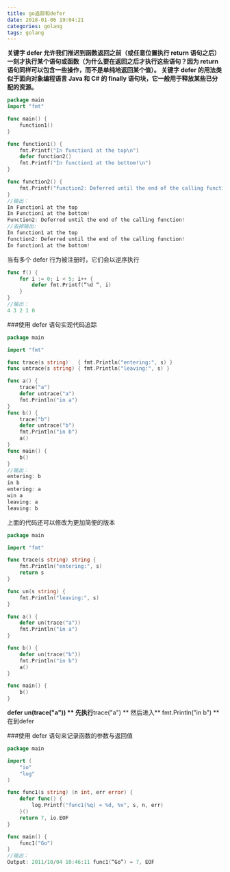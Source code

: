 ```yaml
---
title: go追踪和defer
date: 2018-01-06 19:04:21
categories: golang
tags: golang
---
```


**关键字 defer 允许我们推迟到函数返回之前（或任意位置执行 return 语句之后）一刻才执行某个语句或函数（为什么要在返回之后才执行这些语句？因为 return 语句同样可以包含一些操作，而不是单纯地返回某个值）。
关键字 defer 的用法类似于面向对象编程语言 Java 和 C# 的 finally 语句块，它一般用于释放某些已分配的资源。**

``` go
package main
import "fmt"

func main() {
    function1()
}

func function1() {
    fmt.Printf("In function1 at the top\n")
    defer function2()
    fmt.Printf("In function1 at the bottom!\n")
}

func function2() {
    fmt.Printf("function2: Deferred until the end of the calling function!")
}
//输出：
In Function1 at the top
In Function1 at the bottom!
Function2: Deferred until the end of the calling function!
//去掉输出:
In function1 at the top
function2: Deferred until the end of the calling function!
In function1 at the bottom!
```
当有多个 defer 行为被注册时，它们会以逆序执行
``` go
func f() {
    for i := 0; i < 5; i++ {
        defer fmt.Printf(“%d “, i)
    }
}
//输出：
4 3 2 1 0
```

###使用 defer 语句实现代码追踪
``` go 
package main

import "fmt"

func trace(s string)   { fmt.Println("entering:", s) }
func untrace(s string) { fmt.Println("leaving:", s) }

func a() {
    trace("a")
    defer untrace("a")
    fmt.Println("in a")
}
func b() {
    trace("b")
    defer untrace("b")
    fmt.Println("in b")
    a()
}
func main() {
    b()
}
//输出：
entering: b
in b
entering: a
win a
leaving: a
leaving: b
```
上面的代码还可以修改为更加简便的版本
``` go
package main

import "fmt"

func trace(s string) string {
    fmt.Println("entering:", s)
    return s
}

func un(s string) {
    fmt.Println("leaving:", s)
}

func a() {
    defer un(trace("a"))
    fmt.Println("in a")
}

func b() {
    defer un(trace("b"))
    fmt.Println("in b")
    a()
}

func main() {
    b()
}
```
**defer un(trace("a")) ** 先执行**trace("a") ** 然后进入** fmt.Println("in b") ** 在到defer

###使用 defer 语句来记录函数的参数与返回值
``` go
package main

import (
    "io"
    "log"
)

func func1(s string) (n int, err error) {
    defer func() {
        log.Printf("func1(%q) = %d, %v", s, n, err)
    }()
    return 7, io.EOF
}

func main() {
    func1("Go")
}
//输出：
Output: 2011/10/04 10:46:11 func1(“Go”) = 7, EOF
```